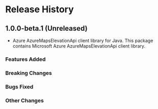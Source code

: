 # Release History

## 1.0.0-beta.1 (Unreleased)

- Azure AzureMapsElevationApi client library for Java. This package contains Microsoft Azure AzureMapsElevationApi client library.

### Features Added

### Breaking Changes

### Bugs Fixed

### Other Changes
